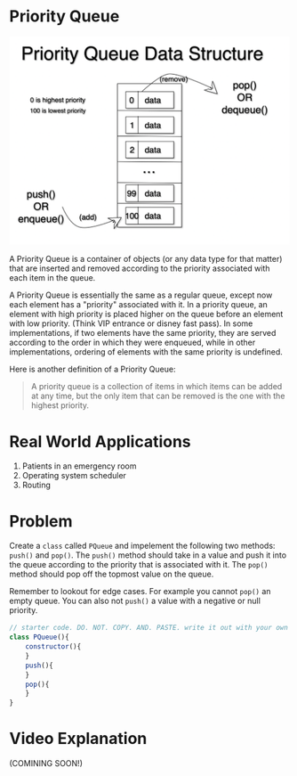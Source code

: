 # Priority Queue

![Priority Queue Example](./pqueue_example.png)

A Priority Queue is a container of objects (or any data type for that matter) that are inserted and removed according to the priority associated with each item in the queue.

A Priority Queue is essentially the same as a regular queue, except now each element has a "priority" associated with it. In a priority queue, an element with high priority is placed higher on the queue before an element with low priority. (Think VIP entrance or disney fast pass). In some implementations, if two elements have the same priority, they are served according to the order in which they were enqueued, while in other implementations, ordering of elements with the same priority is undefined.

Here is another definition of a Priority Queue:

>  A priority queue is a collection of items in which items can be added at any time, but the only item that can be removed is the one with the highest priority.

# Real World Applications

1. Patients in an emergency room
2. Operating system scheduler
3. Routing

# Problem
Create a `class` called `PQueue` and impelement the following two methods: `push()` and `pop()`. The `push()` method should take in a value and push it into the queue according to the priority that is associated with it. The `pop()` method should pop off the topmost value on the queue.

Remember to lookout for edge cases. For example you cannot `pop()` an empty queue. You can also not `push()` a value with a negative or null priority.

```node.js
// starter code. DO. NOT. COPY. AND. PASTE. write it out with your own hands.
class PQueue(){
    constructor(){
    }
    push(){
    }
    pop(){
    }
}

```

# Video Explanation

(COMINING SOON!)
